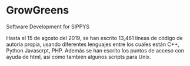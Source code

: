 # GrowGreens
Software Development for SIPPYS

Hasta el 15 de agosto del 2019, se han escrito 13,461 líneas de código de autoría propia, usando diferentes lenguajes entre los cuales están C++, Python Javascrpt, PHP. Además se han escrito los puntos de acceso con ayuda de html, así como también algunos scripts para Unix.
